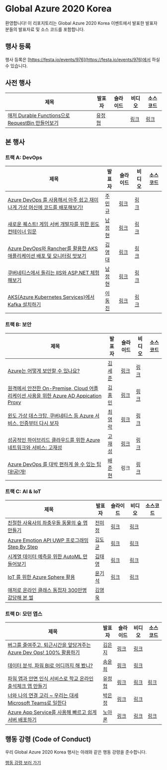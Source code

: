# Global Azure 2020 Korea #

환영합니다! 이 리포지토리는 Global Azure 2020 Korea 이벤트에서 발표한 발표자 분들의 발표자료 및 소스 코드를 포함합니다.


## 행사 등록 ##

행사 등록은 [https://festa.io/events/976](https://festa.io/events/976)에서 하실 수 있습니다.


## 사전 행사 ##

| 제목 | 발표자 | 슬라이드 | 비디오 | 소스코드 |
|------|--------|----------|--------|----------|
| [애저 Durable Functions으로 RequestBin 만들어보기](https://github.com/krazure/gab2020kr/issues/1) | [유정협](https://github.com/krazure/gab2020kr/issues/2) |  | [링크](https://youtu.be/eiXGvR3sWJo) | [링크](https://github.com/devkimchi/RequestBin-Sample) |


## 본 행사 ##

### 트랙 A: DevOps ###

| 제목 | 발표자 | 슬라이드 | 비디오 | 소스코드 |
|------|--------|----------|--------|----------|
| [Azure DevOps 를 사용해서 아주 쉽고 재미나게 가상 머신에 코드를 배포해보기!](https://github.com/krazure/gab2020kr/issues/20) | [주민규](https://github.com/krazure/gab2020kr/issues/4) | [링크](https://github.com/krazure/gab2020kr/blob/master/track-a/speaker-track-a-1-juminkyu.pdf) | [링크](https://www.youtube.com/watch?v=8pxN-sTEe5E&list=PLFbmOoKZ852WRZkFql8Gv1U-CNX_WRHen&index=1) |  |
| [새로운 퀘스트! 게임 서버 개발자를 위한 윈도 컨테이너 입문](https://github.com/krazure/gab2020kr/issues/21) | [남정현](https://github.com/krazure/gab2020kr/issues/5) | [링크](https://1drv.ms/p/s!Aj231qrFhIQxqcNGnP-JRzunoO8Y2g?e=fakkhy) | [링크](https://www.youtube.com/watch?v=bl-xcKeXlfM&list=PLFbmOoKZ852WRZkFql8Gv1U-CNX_WRHen&index=2) | |
| [Azure DevOps와 Rancher를 활용한 AKS 애플리케이션 배포 및 모니터링 맛보기](https://github.com/krazure/gab2020kr/issues/22) | [김영대](https://github.com/krazure/gab2020kr/issues/14) | [링크](https://github.com/krazure/gab2020kr/blob/master/track-a/speaker-track-a-3-kimyoungdae.pdf) | [링크](https://www.youtube.com/watch?v=yCfJ6W8YUb0&list=PLFbmOoKZ852WRZkFql8Gv1U-CNX_WRHen&index=3) |  |
| [쿠버네티스에서 돌리는 IIS와 ASP.NET 체험해보기](https://github.com/krazure/gab2020kr/issues/23) | [남정현](https://github.com/krazure/gab2020kr/issues/5) | [링크](https://1drv.ms/p/s!Aj231qrFhIQxqcNHDE9T5n2KqD3rrw?e=ze0U1J) | [링크](https://www.youtube.com/watch?v=jZv8H-Vn2k8&list=PLFbmOoKZ852WRZkFql8Gv1U-CNX_WRHen&index=4) | |
| [AKS(Azure Kubernetes Services)에서 Kafka 설치하기](https://github.com/krazure/gab2020kr/issues/24) | [이동진](https://github.com/krazure/gab2020kr/issues/9) | [링크](https://speakerdeck.com/dongjin/running-apache-kafka-on-kubernetes) | [링크](https://www.youtube.com/watch?v=kylxqdhNaX0&list=PLFbmOoKZ852WRZkFql8Gv1U-CNX_WRHen&index=5) |  |


### 트랙 B: 보안 ###

| 제목 | 발표자 | 슬라이드 | 비디오 | 소스코드 |
|------|--------|----------|--------|----------|
| [Azure는 어떻게 보안할 수 있나요?](https://github.com/krazure/gab2020kr/issues/26) | [김세준](https://github.com/krazure/gab2020kr/issues/15) | [링크](https://github.com/krazure/gab2020kr/blob/master/track-b/speaker-track-b-1-kimsejun.pdf) | [링크](https://www.youtube.com/watch?v=TL5DlG3UGiA&list=PLFbmOoKZ852WRZkFql8Gv1U-CNX_WRHen&index=6) |  |
| [원격에서 안전한 On-Premise, Cloud 어플리케이션 사용을 위한 Azure AD Appication Proxy](https://github.com/krazure/gab2020kr/issues/27) | [김홍민](https://github.com/krazure/gab2020kr/issues/8) | [링크](https://github.com/krazure/gab2020kr/blob/master/track-b/speaker-track-b-2-kimhongmin.pdf) | [링크](https://www.youtube.com/watch?v=AMYZ2Ij1-u4&list=PLFbmOoKZ852WRZkFql8Gv1U-CNX_WRHen&index=7) |  |
| [윈도 가상 데스크탑, 쿠버네티스 등 Azure 서비스, 인증부터 다시 보자](https://github.com/krazure/gab2020kr/issues/29) | [최영락](https://github.com/krazure/gab2020kr/issues/28) | [링크](https://aka.ms/gab2020/track-b-3) | [링크](https://www.youtube.com/watch?v=eTWiHpOHE_s&list=PLFbmOoKZ852WRZkFql8Gv1U-CNX_WRHen&index=8) |  |
| [성공적인 하이브리드 클라우드를 위한 Azure 네트워크와 서비스: 고재성](https://github.com/krazure/gab2020kr/issues/30) | [고재성](https://github.com/krazure/gab2020kr/issues/19) | [링크](https://github.com/krazure/gab2020kr/blob/master/track-b/speaker-track-b-4-kojaeseung.pdf) | [링크](https://www.youtube.com/watch?v=AZsqQ-DKSH0&list=PLFbmOoKZ852WRZkFql8Gv1U-CNX_WRHen&index=9) |  |
| [Azure DevOps 를 대박 편하게 쓸 수 있는 팁 대!공!개!](https://github.com/krazure/gab2020kr/issues/25) | [배준현](https://github.com/krazure/gab2020kr/issues/18) | 링크 | [링크](https://www.youtube.com/watch?v=5CsNIl1i4u8&list=PLFbmOoKZ852WRZkFql8Gv1U-CNX_WRHen&index=10) |  |


### 트랙 C: AI & IoT ###

| 제목 | 발표자 | 슬라이드 | 비디오 | 소스코드 |
|------|--------|----------|--------|----------|
| [친절한 사육사의 좌충우돌 동물의 숲 앱 만들기](https://github.com/krazure/gab2020kr/issues/32) | [전미정](https://github.com/krazure/gab2020kr/issues/17) | [링크](https://github.com/krazure/gab2020kr/blob/master/track-c/speaker-track-c-1-jeonmijeong.pdf) | [링크](https://www.youtube.com/watch?v=kP-4afpr6Jg&list=PLFbmOoKZ852WRZkFql8Gv1U-CNX_WRHen&index=11) |  |
| [Azure Emotion API UWP 프로그래밍 Step By Step](https://github.com/krazure/gab2020kr/issues/33) | [김도균](https://github.com/krazure/gab2020kr/issues/12) | [링크](https://github.com/krazure/gab2020kr/blob/master/track-c/speaker-track-c-2-kimdokyun.pdf) | [링크](https://www.youtube.com/watch?v=wJd9n6uwRhE&list=PLFbmOoKZ852WRZkFql8Gv1U-CNX_WRHen&index=12) |  |
| [시계열 데이터 예측을 위한 AutoML 만들어보기](https://github.com/krazure/gab2020kr/issues/35) | [김태영](https://github.com/krazure/gab2020kr/issues/34) | [링크](https://github.com/krazure/gab2020kr/blob/master/track-c/speaker-track-c-3-kimtaeyoung.pdf) | [링크](https://www.youtube.com/watch?v=u_761GTdBrE&list=PLFbmOoKZ852WRZkFql8Gv1U-CNX_WRHen&index=13) |  |
| [IoT 를 위한 Azure Sphere 활용](https://github.com/krazure/gab2020kr/issues/36) | [윤기석](https://github.com/krazure/gab2020kr/issues/13) | [링크](aka.ms/gab2020/track-c-4) | [링크](https://www.youtube.com/watch?v=GPIvgfYAy3k&list=PLFbmOoKZ852WRZkFql8Gv1U-CNX_WRHen&index=14) |  |
| [애저로 온라인 클래스 동접자 300만명 감당해 본 썰](https://github.com/krazure/gab2020kr/issues/37) | [김영욱](https://github.com/krazure/gab2020kr/issues/16) |  |  |  |


### 트랙 D: 모던 앱스 ###

| 제목 | 발표자 | 슬라이드 | 비디오 | 소스코드 |
|------|--------|----------|--------|----------|
| [버그를 줄여주고, 퇴근시간을 앞당겨주는 Azure Dev Ops! 100% 활용하기](https://github.com/krazure/gab2020kr/issues/38) | [김은지](https://github.com/krazure/gab2020kr/issues/10) | [링크](https://aka.ms/gab2020/track-d-1) | [링크](https://www.youtube.com/watch?v=Oe9j_YnrrYU&list=PLFbmOoKZ852WRZkFql8Gv1U-CNX_WRHen&index=15) |  |
| [데이터 분석, 파워 BI로 어디까지 해 봤니?](https://github.com/krazure/gab2020kr/issues/39) | [송윤희](https://github.com/krazure/gab2020kr/issues/7) | [링크](https://github.com/krazure/gab2020kr/blob/master/track-d/speaker-track-d-2-songyunhee.pdf) | [링크](https://www.youtube.com/watch?v=8DjfDJgOb94&list=PLFbmOoKZ852WRZkFql8Gv1U-CNX_WRHen&index=16) |  |
| [파워 앱과 안면 인식 서비스로 학교 온라인 출석체크 앱 만들기](https://github.com/krazure/gab2020kr/issues/3) | [유정협](https://github.com/krazure/gab2020kr/issues/2) | [링크](https://aka.ms/gab2020/track-d-3) | [링크](https://www.youtube.com/watch?v=qZSaBuxYlR4&list=PLFbmOoKZ852WRZkFql8Gv1U-CNX_WRHen&index=17) | [링크](https://github.com/devkimchi/Azure-Functions-Face-Recognition-Sample) |
| [너와 나의 연결 고리 ~ 우리는 대세 Microsoft Teams로 일한다](https://github.com/krazure/gab2020kr/issues/40) | [박은정](https://github.com/krazure/gab2020kr/issues/6) | [링크](https://github.com/krazure/gab2020kr/blob/master/track-d/speaker-track-d-4-parkeunjung.pdf) | [링크](https://www.youtube.com/watch?v=vI1hmNlXdH0&list=PLFbmOoKZ852WRZkFql8Gv1U-CNX_WRHen&index=18) |  |
| [Azure App Service를 사용해 빠르고 쉽게 서버 배포하기](https://github.com/krazure/gab2020kr/issues/41) | [노아론](https://github.com/krazure/gab2020kr/issues/11) | [링크](https://github.com/krazure/gab2020kr/blob/master/track-d/speaker-track-d-5-rohaaron.pdf) | [링크](https://www.youtube.com/watch?v=OGfcrLyyOpg&list=PLFbmOoKZ852WRZkFql8Gv1U-CNX_WRHen&index=19) | [링크](https://github.com/roharon/global-azure-app-demo) |


## 행동 강령 (Code of Conduct) ##

우리 Global Azure 2020 Korea 행사는 아래와 같은 행동 강령을 준수합니다.

[행동 강령 보러 가기](CODE-OF-CONDUCT.md)
